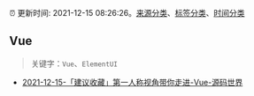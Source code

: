 :alarm_clock: 更新时间: 2021-12-15 08:26:26。[来源分类](../README.md)、[标签分类](../TAGS.md)、[时间分类](../TIMELINE.md)

## Vue


> 关键字：`Vue`、`ElementUI`



- [2021-12-15-「建议收藏」第一人称视角带你走进-Vue-源码世界](https://toutiao.io/k/496176u) 